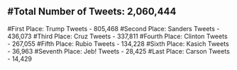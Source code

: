 #Total Number of Tweets: 2,060,444 
---
#First Place: Trump Tweets - 805,468
#Second Place: Sanders Tweets - 436,073
#Third Place: Cruz Tweets - 337,811
#Fourth Place: Clinton Tweets - 267,055
#Fifth Place: Rubio Tweets - 134,228
#Sixth Place: Kasich Tweets - 36,963
#Seventh Place: Jeb! Tweets - 28,425
#Last Place: Carson Tweets - 14,429
